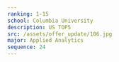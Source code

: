 ```yaml
---
ranking: 1-15
school: Columbia University
description: US TOP5
src: /assets/offer_update/106.jpg
major: Applied Analytics
sequence: 24
---
```

